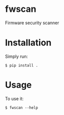 # fwscan

Firmware security scanner

# Installation

Simply run:

    $ pip install .

# Usage

To use it:

    $ fwscan --help
